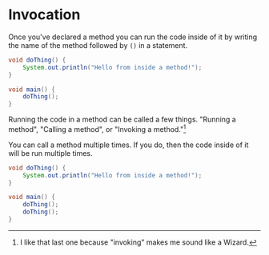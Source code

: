 # Invocation

Once you've declared a method you can run the code inside of it by writing the
name of the method followed by `()` in a statement.

```java
void doThing() {
    System.out.println("Hello from inside a method!");
}

void main() {
    doThing();
}
```

Running the code in a method can be called a few things. "Running a method", "Calling a method", or "Invoking a method."[^wizard]

You can call a method multiple times. If you do, then the code inside of it will be run multiple times.

```java
void doThing() {
    System.out.println("Hello from inside a method!");
}

void main() {
    doThing();
    doThing();
}
```

[^wizard]: I like that last one because "invoking" makes me sound like a Wizard.
